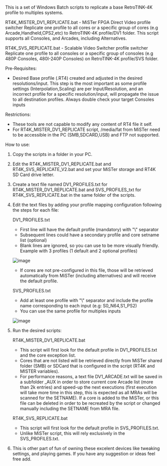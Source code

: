 This is a set of Windows Batch scripts to replicate a base RetroTINK-4K profile to multiples systems.

RT4K_MISTER_DV1_REPLICATE.bat - MiSTer FPGA Direct Video profile switcher
Replicate one profile to all cores or a specific group of cores (e.g Arcade,Handheld,CPS2,etc) to RetroTINK-4K profile/DV1 folder.
This script supports all Consoles, and Arcades, including Alternatives.

RT4K_SVS_REPLICATE.bat - Scalable Video Switcher profile switcher
Replicate one profile to all consoles or a specific group of consoles (e.g 480P Consoles, 480I-240P Consoles) on RetroTINK-4K profile/SVS folder. 


Pre-Requisites:
- Desired Base profile (.RT4) created and adjusted in the desired resolutions/input.
  This step is the most important as some profile settings (Interpolation,Scaling) are per Input/Resolution, and an incorrect profile for a specific resolution/input, will propagate the issue to all destination profiles.
  Always double check your target Consoles inputs

Restrictions:
- These tools are not capable to modify any content of RT4 file it self.
- For RT4K_MISTER_DV1_REPLICATE script, /media/fat from MiSTer need to be accessible in the PC (SMB,SDCARD,USB) and FTP not supported.

How to use:

1) Copy the scripts in a folder in your PC.
2) Edit the RT4K_MISTER_DV1_REPLICATE.bat and RT4K_SVS_REPLICATE_V2.bat and set your MiSTer storage and RT4K SD Card drive letter.
3) Create a text file named DV1_PROFILES.txt for RT4K_MISTER_DV1_REPLICATE.bat and SVS_PROFILES_txt for RT4K_SVS_REPLICATE.bat in the same folder of the scripts.
4) Edit the text files by adding  your profile mapping configuration following the steps for each file:
   
   DV1_PROFILES.txt
      - First line will have the default profile (mandatory) with "\\" separator
      - Subsequent lines could have a secondary profile and core setname list (optional)
      - Blank lines are ignored, so you can use to be more visually friendly.
      Example with 3 profiles (1 default and 2 optional profiles)

      ![image](https://github.com/user-attachments/assets/47fc9c6c-afa7-4dca-a385-eab4d0a03137)
   
      - If cores are not pre-configured in this file, those will be retrieved automatically from MiSTer (including alternatives) and will receive the default profile.

   SVS_PROFILES.txt
      - Add at least one profile with "\\" separator and include the profile name corresponding to each input (e.g: S0_N64,S1_PS2)
      - You can use the same profile for multiples inputs
        
      ![image](https://github.com/user-attachments/assets/2b0d2547-7a07-4ae2-92d7-165c2be839c5)

5) Run the desired scripts:
   
   RT4K_MISTER_DV1_REPLICATE.bat
      - This script will first look for the default profile in DV1_PROFILES.txt and the core exception list.
      - Cores that are not listed will be retrieved directly from MiSTer shared folder (SMB) or SDCard that is configured in the script (RT4K and MISTER variables).
      - For performance reasons, a text file DV1_ARCADE.txt will be saved in a subfolder _AUX in order to store current core Arcade list (more than 2k entries) and speed-up the next executions (first execution will take more time in this step, this is expected as all MRAs will be scanned for the SETNAME). If a core is added to the MiSTer, or this file can be deleted in order to be recreated by the script or changed manually including the SETNAME from MRA file.

                
   RT4K_SVS_REPLICATE.bat
      - This script will first look for the default profile in SVS_PROFILES.txt.
      - Unlike MiSTer script, this will rely exclusively in the SVS_PROFILES.txt.

6) This is other part of fun of owning these excelent devices like tweaking settings, and playing games. If you have any suggestion or ideas feel free add.
